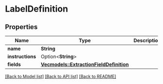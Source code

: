 # LabelDefinition

## Properties

Name | Type | Description | Notes
------------ | ------------- | ------------- | -------------
**name** | **String** |  | 
**instructions** | Option<**String**> |  | [optional]
**fields** | [**Vec<models::ExtractionFieldDefinition>**](ExtractionFieldDefinition.md) |  | 

[[Back to Model list]](../README.md#documentation-for-models) [[Back to API list]](../README.md#documentation-for-api-endpoints) [[Back to README]](../README.md)


